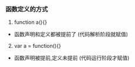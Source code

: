 ### 函数定义的方式
1. function a(){}
- 函数声明和定义都被提前了 (代码解析阶段就赋值)
2. var a = function(){}
- 函数声明被提前,定义未提前 (代码运行阶段才赋值)

